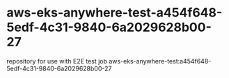 # aws-eks-anywhere-test-a454f648-5edf-4c31-9840-6a2029628b00-27
repository for use with E2E test job aws-eks-anywhere-test:a454f648-5edf-4c31-9840-6a2029628b00-27
